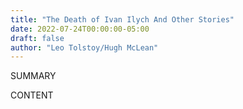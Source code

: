 ```yaml
---
title: "The Death of Ivan Ilych And Other Stories"
date: 2022-07-24T00:00:00-05:00
draft: false
author: "Leo Tolstoy/Hugh McLean"
---
```


SUMMARY

<!--more-->

CONTENT
